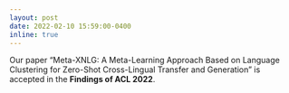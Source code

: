 ```yaml
---
layout: post
date: 2022-02-10 15:59:00-0400
inline: true
---
```


Our paper “Meta-XNLG: A Meta-Learning Approach Based on Language Clustering for Zero-Shot Cross-Lingual Transfer and Generation” is accepted in the **Findings of ACL 2022**.